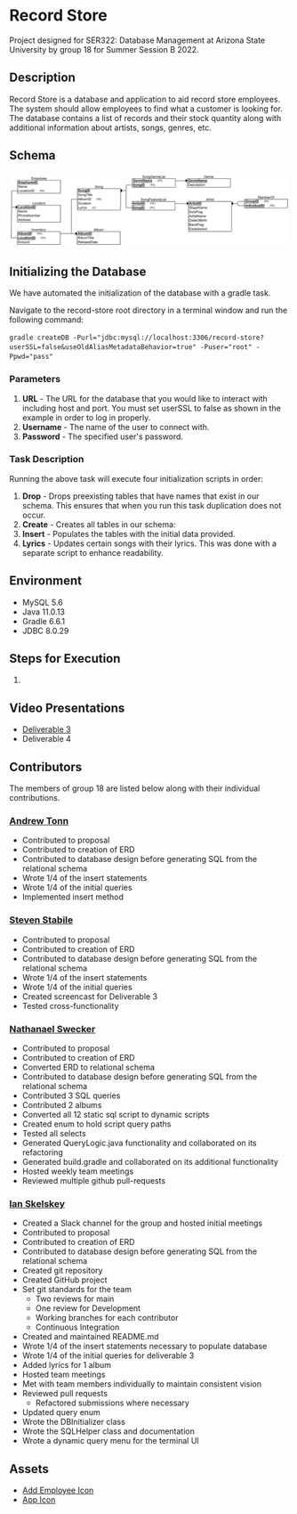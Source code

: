 # Record Store

Project designed for SER322: Database Management at Arizona State University by group 18 for Summer Session B 2022.

## Description

Record Store is a database and application to aid record store employees. The system should allow 
employees to find what a customer is looking for. The database contains a list of records and their stock quantity
along with additional information about artists, songs, genres, etc.

## Schema

![Relational Schema for the Record Store Database Project](diagrams/RS.png)

## Initializing the Database

We have automated the initialization of the database with a gradle task.

Navigate to the record-store root directory in a terminal window and run the following command:

`gradle createDB -Purl="jdbc:mysql://localhost:3306/record-store?userSSL=false&useOldAliasMetadataBehavior=true" -Puser="root" -Ppwd="pass"`

### Parameters

1. **URL** - The URL for the database that you would like to interact with including host and port.
You must set userSSL to false as shown in the example in order to log in properly.
2. **Username** - The name of the user to connect with.
3. **Password** - The specified user's password.

### Task Description
Running the above task will execute four initialization scripts in order:

1. **Drop** - Drops preexisting tables that have names that exist in our schema.
   This ensures that when you run this task duplication does not occur.
2. **Create** - Creates all tables in our schema:
3. **Insert** - Populates the tables with the initial data provided.
4. **Lyrics** - Updates certain songs with their lyrics. This was done with a separate script to enhance readability.

## Environment

- MySQL 5.6
- Java 11.0.13
- Gradle 6.6.1
- JDBC 8.0.29

## Steps for Execution

1. 

## Video Presentations

- [Deliverable 3](https://www.youtube.com/watch?v=8NFbX4rywlE)
- Deliverable 4

## Contributors 

The members of group 18 are listed below along with their individual contributions.

### [Andrew Tonn](https://github.com/attonn7)

- Contributed to proposal
- Contributed to creation of ERD
- Contributed to database design before generating SQL from the relational schema
- Wrote 1/4 of the insert statements
- Wrote 1/4 of the initial queries
- Implemented insert method

### [Steven Stabile](https://github.com/sstabile)

- Contributed to proposal
- Contributed to creation of ERD
- Contributed to database design before generating SQL from the relational schema
- Wrote 1/4 of the insert statements
- Wrote 1/4 of the initial queries
- Created screencast for Deliverable 3
- Tested cross-functionality

### [Nathanael Swecker](https://github.com/ndswecker)

- Contributed to proposal
- Contributed to creation of ERD
- Converted ERD to relational schema
- Contributed to database design before generating SQL from the relational schema
- Contributed 3 SQL queries
- Contributed 2 albums
- Converted all 12 static sql script to dynamic scripts
- Created enum to hold script query paths
- Tested all selects
- Generated QueryLogic.java functionality and collaborated on its refactoring
- Generated build.gradle and collaborated on its additional functionality
- Hosted weekly team meetings
- Reviewed multiple github pull-requests

### [Ian Skelskey](https://github.com/IanSkelskey)

- Created a Slack channel for the group and hosted initial meetings
- Contributed to proposal
- Contributed to creation of ERD
- Contributed to database design before generating SQL from the relational schema
- Created git repository
- Created GitHub project
- Set git standards for the team
  - Two reviews for main
  - One review for Development
  - Working branches for each contributor
  - Continuous Integration
- Created and maintained README.md
- Wrote 1/4 of the insert statements necessary to populate database
- Wrote 1/4 of the initial queries for deliverable 3
- Added lyrics for 1 album
- Hosted team meetings
- Met with team members individually to maintain consistent vision
- Reviewed pull requests
  - Refactored submissions where necessary
- Updated query enum
- Wrote the DBInitializer class
- Wrote the SQLHelper class and documentation
- Wrote a dynamic query menu for the terminal UI

## Assets

- [Add Employee Icon](https://www.flaticon.com/free-icons/add-user)
- [App Icon](https://www.flaticon.com/free-icons/vinyl)